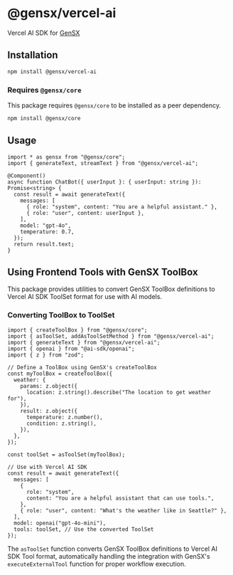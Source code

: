 # @gensx/vercel-ai

Vercel AI SDK for [GenSX](https://github.com/gensx-inc/gensx/packages/gensx-vercel-ai)

## Installation

```bash
npm install @gensx/vercel-ai
```

### Requires `@gensx/core`

This package requires `@gensx/core` to be installed as a peer dependency.

```bash
npm install @gensx/core
```

## Usage

```tsx
import * as gensx from "@gensx/core";
import { generateText, streamText } from "@gensx/vercel-ai";

@Component()
async function ChatBot({ userInput }: { userInput: string }): Promise<string> {
  const result = await generateText({
    messages: [
      { role: "system", content: "You are a helpful assistant." },
      { role: "user", content: userInput },
    ],
    model: "gpt-4o",
    temperature: 0.7,
  });
  return result.text;
}
```

## Using Frontend Tools with GenSX ToolBox

This package provides utilities to convert GenSX ToolBox definitions to Vercel AI SDK ToolSet format for use with AI models.

### Converting ToolBox to ToolSet

```tsx
import { createToolBox } from "@gensx/core";
import { asToolSet, addAsToolSetMethod } from "@gensx/vercel-ai";
import { generateText } from "@gensx/vercel-ai";
import { openai } from "@ai-sdk/openai";
import { z } from "zod";

// Define a ToolBox using GenSX's createToolBox
const myToolBox = createToolBox({
  weather: {
    params: z.object({
      location: z.string().describe("The location to get weather for"),
    }),
    result: z.object({
      temperature: z.number(),
      condition: z.string(),
    }),
  },
});

const toolSet = asToolSet(myToolBox);

// Use with Vercel AI SDK
const result = await generateText({
  messages: [
    {
      role: "system",
      content: "You are a helpful assistant that can use tools.",
    },
    { role: "user", content: "What's the weather like in Seattle?" },
  ],
  model: openai("gpt-4o-mini"),
  tools: toolSet, // Use the converted ToolSet
});
```

The `asToolSet` function converts GenSX ToolBox definitions to Vercel AI SDK Tool format, automatically handling the integration with GenSX's `executeExternalTool` function for proper workflow execution.
